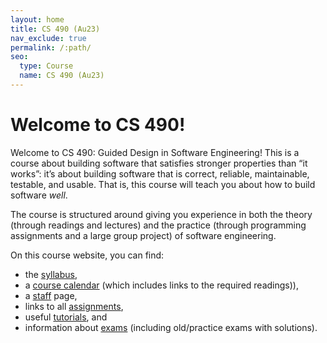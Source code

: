 ```yaml
---
layout: home
title: CS 490 (Au23)
nav_exclude: true
permalink: /:path/
seo:
  type: Course
  name: CS 490 (Au23)
---
```


# Welcome to CS 490!

Welcome to CS 490: Guided Design in Software Engineering! This is a
course about building software that satisfies stronger properties than
“it works”: it’s about building software that is correct, reliable,
maintainable, testable, and usable. That is, this course will teach
you about how to build software *well*.

The course is structured around giving you experience in both the
theory (through readings and lectures) and the practice (through
programming assignments and a large group project) of software
engineering.

On this course website, you can find:
- the [syllabus](about.md),
- a [course calendar](calendar.md) (which includes links to the required readings)),
- a [staff](staff.md) page,
- links to all [assignments](./projects),
- useful [tutorials](tutorials.md), and
- information about [exams](exam.md) (including old/practice exams with solutions).
